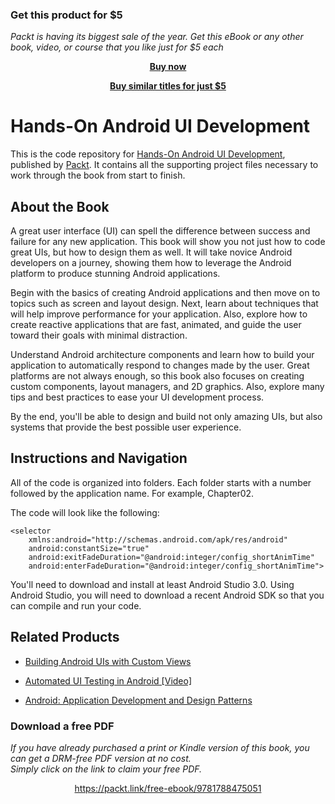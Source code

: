 
### Get this product for $5

<i>Packt is having its biggest sale of the year. Get this eBook or any other book, video, or course that you like just for $5 each</i>


<b><p align='center'>[Buy now](https://packt.link/9781788475051)</p></b>


<b><p align='center'>[Buy similar titles for just $5](https://subscription.packtpub.com/search)</p></b>


# Hands-On Android UI Development
This is the code repository for [Hands-On Android UI Development](https://www.packtpub.com/application-development/hands-android-ui-development?utm_source=github&utm_medium=repository&utm_campaign=9781788475051), published by [Packt](https://www.packtpub.com/?utm_source=github). It contains all the supporting project files necessary to work through the book from start to finish.
## About the Book
A great user interface (UI) can spell the difference between success and failure for any new application. This book will show you not just how to code great UIs, but how to design them as well. It will take novice Android developers on a journey, showing them how to leverage the Android platform to produce stunning Android applications.

Begin with the basics of creating Android applications and then move on to topics such as screen and layout design. Next, learn about techniques that will help improve performance for your application. Also, explore how to create reactive applications that are fast, animated, and guide the user toward their goals with minimal distraction.

Understand Android architecture components and learn how to build your application to automatically respond to changes made by the user. Great platforms are not always enough, so this book also focuses on creating custom components, layout managers, and 2D graphics. Also, explore many tips and best practices to ease your UI development process.

By the end, you'll be able to design and build not only amazing UIs, but also systems that provide the best possible user experience.

## Instructions and Navigation
All of the code is organized into folders. Each folder starts with a number followed by the application name. For example, Chapter02.



The code will look like the following:
```
<selector
    xmlns:android="http://schemas.android.com/apk/res/android"
    android:constantSize="true"
    android:exitFadeDuration="@android:integer/config_shortAnimTime"
    android:enterFadeDuration="@android:integer/config_shortAnimTime">
```

You'll need to download and install at least Android Studio 3.0. Using Android Studio, you will need to download a recent Android SDK so that you can compile and run your code.

## Related Products
* [Building Android UIs with Custom Views](https://www.packtpub.com/application-development/building-android-uis-custom-views?utm_source=github&utm_medium=repository&utm_campaign=9781785882869)

* [Automated UI Testing in Android [Video]](https://www.packtpub.com/application-development/automated-ui-testing-android-video?utm_source=github&utm_medium=repository&utm_campaign=9781788470797)

* [Android: Application Development and Design Patterns](https://www.packtpub.com/application-development/android-application-development-and-design-patterns?utm_source=github&utm_medium=repository&utm_campaign=9781788291736)

### Download a free PDF

 <i>If you have already purchased a print or Kindle version of this book, you can get a DRM-free PDF version at no cost.<br>Simply click on the link to claim your free PDF.</i>
<p align="center"> <a href="https://packt.link/free-ebook/9781788475051">https://packt.link/free-ebook/9781788475051 </a> </p>